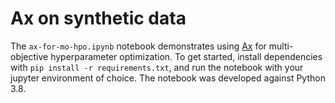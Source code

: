 # Ax on synthetic data

The `ax-for-mo-hpo.ipynb` notebook demonstrates using [Ax](https://ax.dev/) for multi-objective hyperparameter optimization. To get started, install dependencies with `pip install -r requirements.txt`, and run the notebook with your jupyter environment of choice. The notebook was developed against Python 3.8.